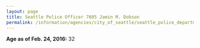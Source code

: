 ```yaml
---
layout: page
title: Seattle Police Officer 7605 Jamin M. Dobson
permalink: /information/agencies/city_of_seattle/seattle_police_department/copbook/7605/
---
```


**Age as of Feb. 24, 2016:** 32

